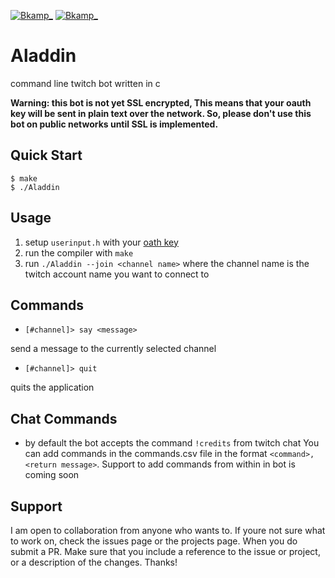 [![Bkamp_](https://img.shields.io/badge/twitch.tv-bkamp_-purple?logo=twitch&style=for-the-badge)](https://www.twitch.tv/bkamp_)
[![Bkamp_](https://img.shields.io/github/issues-raw/SamBkamp/Aladdin/good%20first%20issue?style=flat-square)](https://github.com/SamBkamp/Aladdin/issues?utf8=%E2%9C%93&q=is%3Aissue+is%3Aopen+label%3A%22good+first+issue%22)

# **Aladdin**

command line twitch bot written in c

**Warning: this bot is not yet SSL encrypted, This means that your oauth key will be sent in plain text over the network. So, please don't use this bot on public networks until SSL is implemented.**

## Quick Start
```
$ make
$ ./Aladdin
```
## Usage
1. setup `userinput.h` with your [oath key](https://twitchapps.com/tmi/)
2. run the compiler with `make`
3. run `./Aladdin --join <channel name>` where the channel name is the twitch account name you want to connect to

## Commands
- `[#channel]> say <message>`

send a message to the currently selected channel
- `[#channel]> quit`

quits the application

## Chat Commands
- by default the bot accepts the command `!credits` from twitch chat
You can add commands in the commands.csv file in the format `<command>,<return message>`. Support to add commands from within in bot is coming soon 


## Support

I am open to collaboration from anyone who wants to. If youre not sure what to work on, check the issues page or the projects page. When you do submit a PR. Make sure that you include a reference to the issue or project, or a description of the changes. Thanks!
